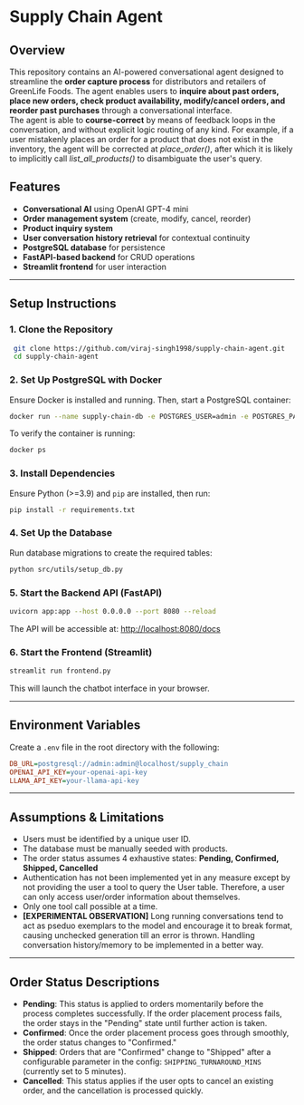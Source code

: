 
# Supply Chain Agent

## Overview
This repository contains an AI-powered conversational agent designed to streamline the **order capture process** for distributors and retailers of GreenLife Foods. The agent enables users to **inquire about past orders, place new orders, check product availability, modify/cancel orders, and reorder past purchases** through a conversational interface.<br>
The agent is able to **course-correct** by means of feedback loops in the conversation, and without explicit logic routing of any kind. For example, if a user mistakenly places an order for a product that does not exist in the inventory, the agent will be corrected at *place_order()*, after which it is likely to implicitly call *list_all_products()* to disambiguate the user's query.

## Features
- **Conversational AI** using OpenAI GPT-4 mini
- **Order management system** (create, modify, cancel, reorder)
- **Product inquiry system**
- **User conversation history retrieval** for contextual continuity
- **PostgreSQL database** for persistence
- **FastAPI-based backend** for CRUD operations
- **Streamlit frontend** for user interaction

---

## Setup Instructions

### **1. Clone the Repository**
```sh
 git clone https://github.com/viraj-singh1998/supply-chain-agent.git
 cd supply-chain-agent
```

### **2. Set Up PostgreSQL with Docker**
Ensure Docker is installed and running. Then, start a PostgreSQL container:
```sh
docker run --name supply-chain-db -e POSTGRES_USER=admin -e POSTGRES_PASSWORD=guest -e POSTGRES_DB=supply_chain -p 5432:5432 -d postgres
```

To verify the container is running:
```sh
docker ps
```

### **3. Install Dependencies**
Ensure Python (>=3.9) and `pip` are installed, then run:
```sh
pip install -r requirements.txt
```

### **4. Set Up the Database**
Run database migrations to create the required tables:
```sh
python src/utils/setup_db.py
```

### **5. Start the Backend API (FastAPI)**
```sh
uvicorn app:app --host 0.0.0.0 --port 8080 --reload
```
The API will be accessible at: [http://localhost:8080/docs](http://localhost:8080/docs)

### **6. Start the Frontend (Streamlit)**
```sh
streamlit run frontend.py
```
This will launch the chatbot interface in your browser.

---



## Environment Variables
Create a `.env` file in the root directory with the following:
```ini
DB_URL=postgresql://admin:admin@localhost/supply_chain
OPENAI_API_KEY=your-openai-api-key
LLAMA_API_KEY=your-llama-api-key
```

---

## Assumptions & Limitations
- Users must be identified by a unique user ID.
- The database must be manually seeded with products.
- The order status assumes 4 exhaustive states: **Pending, Confirmed, Shipped, Cancelled**
- Authentication has not been implemented yet in any measure except by not providing the user a tool to query the User table. Therefore, a user can only access user/order information about themselves.
- Only one tool call possible at a time.
- **[EXPERIMENTAL OBSERVATION]** Long running conversations tend to act as pseduo exemplars to the model and encourage it to break format, causing unchecked generation till an error is thrown. Handling conversation history/memory to be implemented in a better way.

---

## Order Status Descriptions

- **Pending**: This status is applied to orders momentarily before the process completes successfully. If the order placement process fails, the order stays in the "Pending" state until further action is taken.
- **Confirmed**: Once the order placement process goes through smoothly, the order status changes to "Confirmed."
- **Shipped**: Orders that are "Confirmed" change to "Shipped" after a configurable parameter in the config: `SHIPPING_TURNAROUND_MINS` (currently set to 5 minutes).
- **Cancelled**: This status applies if the user opts to cancel an existing order, and the cancellation is processed quickly.


